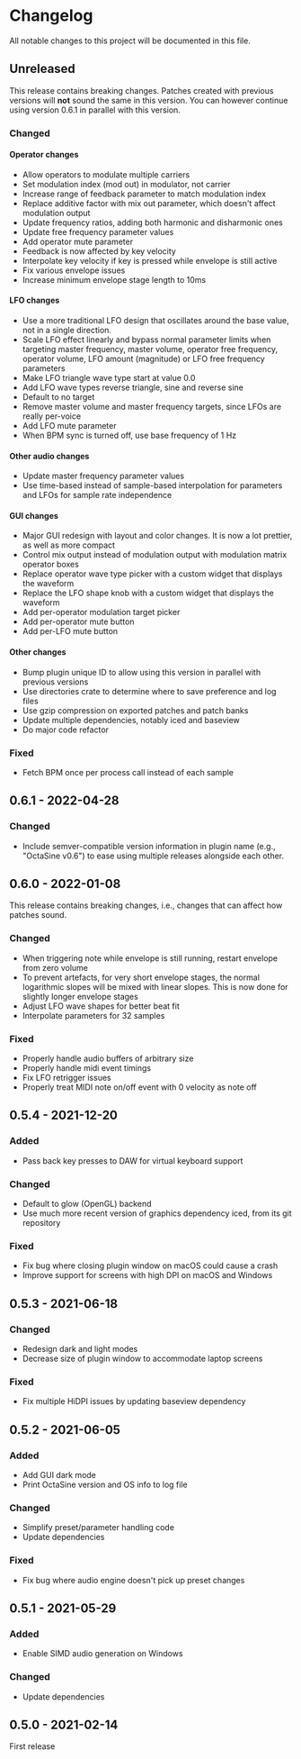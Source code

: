# Changelog

All notable changes to this project will be documented in this file.

## Unreleased

This release contains breaking changes. Patches created with previous versions
will __not__ sound the same in this version. You can however continue using
version 0.6.1 in parallel with this version.

### Changed

#### Operator changes

- Allow operators to modulate multiple carriers
- Set modulation index (mod out) in modulator, not carrier
- Increase range of feedback parameter to match modulation index
- Replace additive factor with mix out parameter, which doesn't
  affect modulation output
- Update frequency ratios, adding both harmonic and disharmonic ones
- Update free frequency parameter values
- Add operator mute parameter
- Feedback is now affected by key velocity
- Interpolate key velocity if key is pressed while envelope is still active
- Fix various envelope issues
- Increase minimum envelope stage length to 10ms
 
#### LFO changes

- Use a more traditional LFO design that oscillates around the base value, not
  in a single direction.
- Scale LFO effect linearly and bypass normal parameter limits when targeting
  master frequency, master volume, operator free frequency, operator volume,
  LFO amount (magnitude) or LFO free frequency parameters
- Make LFO triangle wave type start at value 0.0
- Add LFO wave types reverse triangle, sine and reverse sine
- Default to no target
- Remove master volume and master frequency targets, since LFOs are really
  per-voice
- Add LFO mute parameter
- When BPM sync is turned off, use base frequency of 1 Hz

#### Other audio changes

- Update master frequency parameter values
- Use time-based instead of sample-based interpolation for parameters and LFOs
  for sample rate independence

#### GUI changes

- Major GUI redesign with layout and color changes. It is now a lot prettier,
  as well as more compact
- Control mix output instead of modulation output with modulation matrix
  operator boxes
- Replace operator wave type picker with a custom widget that displays the waveform
- Replace the LFO shape knob with a custom widget that displays the waveform
- Add per-operator modulation target picker
- Add per-operator mute button
- Add per-LFO mute button

#### Other changes

- Bump plugin unique ID to allow using this version in parallel with previous
  versions
- Use directories crate to determine where to save preference and log files
- Use gzip compression on exported patches and patch banks
- Update multiple dependencies, notably iced and baseview
- Do major code refactor

### Fixed

- Fetch BPM once per process call instead of each sample

## 0.6.1 - 2022-04-28

### Changed

- Include semver-compatible version information in plugin name (e.g.,
  "OctaSine v0.6") to ease using multiple releases alongside each other.

## 0.6.0 - 2022-01-08

This release contains breaking changes, i.e., changes that can affect
how patches sound.

### Changed

- When triggering note while envelope is still running, restart envelope from
  zero volume
- To prevent artefacts, for very short envelope stages, the normal logarithmic
  slopes will be mixed with linear slopes. This is now done for slightly longer
  envelope stages
- Adjust LFO wave shapes for better beat fit
- Interpolate parameters for 32 samples

### Fixed

- Properly handle audio buffers of arbitrary size
- Properly handle midi event timings
- Fix LFO retrigger issues
- Properly treat MIDI note on/off event with 0 velocity as note off

## 0.5.4 - 2021-12-20

### Added
- Pass back key presses to DAW for virtual keyboard support

### Changed

- Default to glow (OpenGL) backend
- Use much more recent version of graphics dependency iced, from its git repository

### Fixed
- Fix bug where closing plugin window on macOS could cause a crash
- Improve support for screens with high DPI on macOS and Windows

## 0.5.3 - 2021-06-18

### Changed

- Redesign dark and light modes
- Decrease size of plugin window to accommodate laptop screens

### Fixed

- Fix multiple HiDPI issues by updating baseview dependency

## 0.5.2 - 2021-06-05

### Added

- Add GUI dark mode
- Print OctaSine version and OS info to log file

### Changed

- Simplify preset/parameter handling code
- Update dependencies

### Fixed

- Fix bug where audio engine doesn't pick up preset changes

## 0.5.1 - 2021-05-29

### Added

- Enable SIMD audio generation on Windows

### Changed

- Update dependencies

## 0.5.0 - 2021-02-14

First release

